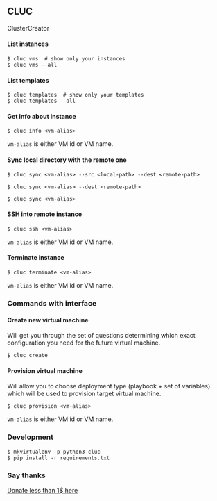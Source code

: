 ## CLUC

ClusterCreator

#### List instances
```
$ cluc vms  # show only your instances
$ cluc vms --all
```

#### List templates
```
$ cluc templates  # show only your templates
$ cluc templates --all
```

#### Get info about instance
```
$ cluc info <vm-alias>
```
`vm-alias` is either VM id or VM name.

#### Sync local directory with the remote one
```
$ cluc sync <vm-alias> --src <local-path> --dest <remote-path> 
```

```
$ cluc sync <vm-alias> --dest <remote-path>
```

```
$ cluc sync <vm-alias>
```

#### SSH into remote instance
```
$ cluc ssh <vm-alias>
```
`vm-alias` is either VM id or VM name.

#### Terminate instance
```
$ cluc terminate <vm-alias>
```
`vm-alias` is either VM id or VM name.


### Commands with interface

#### Create new virtual machine
Will get you through the set of questions determining which exact
configuration you need for the future virtual machine.
```
$ cluc create
```

#### Provision virtual machine
Will allow you to choose deployment type (playbook + set of variables)
which will be used to provision target virtual machine.
```
$ cluc provision <vm-alias>
```
`vm-alias` is either VM id or VM name.


### Development
```
$ mkvirtualenv -p python3 cluc
$ pip install -r requirements.txt
```


### Say thanks

[Donate less than 1$ here](https://gimmebackmyson.herokuapp.com/)
